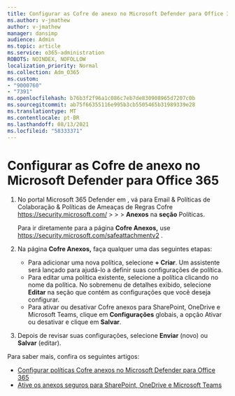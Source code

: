 ```yaml
---
title: Configurar as Cofre de anexo no Microsoft Defender para Office 365
ms.author: v-jmathew
author: v-jmathew
manager: dansimp
audience: Admin
ms.topic: article
ms.service: o365-administration
ROBOTS: NOINDEX, NOFOLLOW
localization_priority: Normal
ms.collection: Adm_O365
ms.custom:
- "9000760"
- "7391"
ms.openlocfilehash: b76b3f2f96a1c086c7eb7de830908965d7207c0b
ms.sourcegitcommit: ab75f66355116e995b3cb5505465b31989339e28
ms.translationtype: MT
ms.contentlocale: pt-BR
ms.lasthandoff: 08/13/2021
ms.locfileid: "58333371"
---
```

# <a name="set-up-safe-attachment-policies-in-microsoft-defender-for-office-365"></a>Configurar as Cofre de anexo no Microsoft Defender para Office 365

1. No portal Microsoft 365 Defender em , vá para Email & Políticas de Colaboração & Políticas de Ameaças de Regras Cofre <https://security.microsoft.com/>  \>  \>  \> **Anexos** na **seção** Políticas.

   Para ir diretamente para a página **Cofre Anexos,** use <https://security.microsoft.com/safeattachmentv2> .

2. Na página **Cofre Anexos,** faça qualquer uma das seguintes etapas:
   - Para adicionar uma nova política, selecione **+ Criar**. Um assistente será lançado para ajudá-lo a definir suas configurações de política.
   - Para editar uma política existente, selecione a política clicando no nome da política. No sobremenu de detalhes exibido, selecione **Editar** na seção que contém as configurações que você deseja configurar.
   - Para ativar ou desativar Cofre anexos para SharePoint, OneDrive e Microsoft Teams, clique em **Configurações** globais, a opção Ativar ou desativar e clique em **Salvar**.

3. Depois de revisar suas configurações, selecione **Enviar** (novo) ou **Salvar** (editar).

Para saber mais, confira os seguintes artigos:

- [Configurar políticas Cofre anexos no Microsoft Defender para Office 365](https://docs.microsoft.com/microsoft-365/security/office-365-security/set-up-safe-attachments-policies)
- [Ative os anexos seguros para SharePoint, OneDrive e Microsoft Teams](https://docs.microsoft.com/microsoft-365/security/office-365-security/turn-on-mdo-for-spo-odb-and-teams)

